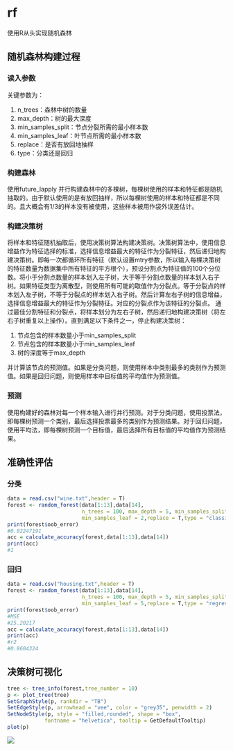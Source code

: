 # rf
使用R从头实现随机森林
## 随机森林构建过程
### 读入参数
关键参数为：

1. n_trees：森林中树的数量
2. max_depth：树的最大深度
3. min_samples_split：节点分裂所需的最小样本数
4. min_samples_leaf：叶节点所需的最小样本数
5. replace：是否有放回地抽样
6. type：分类还是回归
### 构建森林
使用future_lapply 并行构建森林中的多棵树，每棵树使用的样本和特征都是随机抽取的。由于默认使用的是有放回抽样，所以每棵树使用的样本和特征都是不同的。且大概会有1/3的样本没有被使用，这些样本被用作袋外误差估计。
### 构建决策树
将样本和特征随机抽取后，使用决策树算法构建决策树。决策树算法中，使用信息增益作为特征选择的标准，选择信息增益最大的特征作为分裂特征，然后递归地构建决策树。即每一次都循环所有特征（默认设置mtry参数，所以输入每棵决策树的特征数量为数据集中所有特征的平方根个），预设分割点为特征值的100个分位数。将小于分割点数量的样本划入左子树，大于等于分割点数量的样本划入右子树。如果特征类型为离散型，则使用所有可能的取值作为分裂点。等于分裂点的样本划入左子树，不等于分裂点的样本划入右子树。然后计算左右子树的信息增益，选择信息增益最大的特征作为分裂特征。对应的分裂点作为该特征的分裂点。
通过最佳分割特征和分裂点，将样本划分为左右子树，然后递归地构建决策树（将左右子树重复以上操作）。直到满足以下条件之一，停止构建决策树：
1. 节点包含的样本数量小于min_samples_split
2. 节点包含的样本数量小于min_samples_leaf
3. 树的深度等于max_depth

并计算该节点的预测值。如果是分类问题，则使用样本中类别最多的类别作为预测值。如果是回归问题，则使用样本中目标值的平均值作为预测值。
### 预测
使用构建好的森林对每一个样本输入进行并行预测。对于分类问题，使用投票法，即每棵树预测一个类别，最后选择投票最多的类别作为预测结果。对于回归问题，使用平均法，即每棵树预测一个目标值，最后选择所有目标值的平均值作为预测结果。



## 准确性评估
### 分类
```r
data = read.csv("wine.txt",header = T)
forest <- random_forest(data[1:13],data[14],
                        n_trees = 100, max_depth = 5, min_samples_split = 5,
                        min_samples_leaf = 2,replace = T,type = "classification")
print(forest$oob_error)
#0.02247191
acc = calculate_accuracy(forest,data[1:13],data[14])
print(acc)
#1
```
### 回归
```r
data = read.csv("housing.txt",header = T)
forest <- random_forest(data[1:13],data[14],
                        n_trees = 100, max_depth = 5, min_samples_split = 10,
                        min_samples_leaf = 5,replace = T,type = "regression")
print(forest$oob_error)
#MSE
#25.20217
acc = calculate_accuracy(forest,data[1:13],data[14])
print(acc)
#r2
#0.8604324
```
## 决策树可视化
```r
tree <- tree_info(forest,tree_number = 10)
p <- plot_tree(tree)
SetGraphStyle(p, rankdir = "TB")
SetEdgeStyle(p, arrowhead = "vee", color = "grey35", penwidth = 2)
SetNodeStyle(p, style = "filled,rounded", shape = "box", 
            fontname = "helvetica", tooltip = GetDefaultTooltip)
plot(p)
```
![](https://github.com/user-attachments/assets/e09055cf-f896-401f-9d04-1e08b1ff3fe5)


